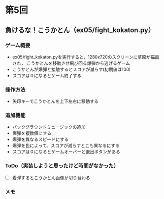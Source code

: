 # 第5回
## 負けるな！こうかとん（ex05/fight_kokaton.py）
### ゲーム概要
- ex05/fight_kokaton.pyを実行すると，1280x720のスクリーンに草原が描画され，
こうかとんを移動させ飛び回る爆弾から逃げるゲーム
- こうかとんが爆弾と接触するとスコアが減らす(初期値は100)
- スコアは０になるとゲーム終了する
### 操作方法
- 矢印キーでこうかとんを上下左右に移動する
### 追加機能
- バックグラウンドミュージックの追加
- 爆弾を複数個にする
- 爆弾を異なるスピードにする
- 爆弾を色によって、スコアが減らすとこも異なるにする
- スコアは０になるとゲームオーバーと退出ボタンがある
### ToDo（実装しようと思ったけど時間がなかった）
- [ ] 着弾するとこうかとん画像が切り替わる
### メモ